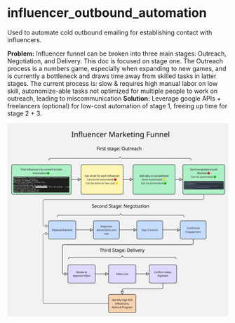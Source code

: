 # influencer_outbound_automation
Used to automate cold outbound emailing for establishing contact with influencers.

**Problem:** Influencer funnel can be broken into three main stages: Outreach, Negotiation, and Delivery. This doc is focused on stage one. The Outreach process is a numbers game, especially when expanding to new games, and is currently a bottleneck and draws time away from skilled tasks in latter stages. The current process is:
slow & requires high manual labor on low skill, autonomize-able tasks 
not optimized for multiple people to work on outreach, leading to miscommunication
**Solution:** Leverage google APIs + freelancers (optional) for low-cost automation of stage 1, freeing up time for stage 2 + 3. 

![screenshot](Flowchart.jpg)
